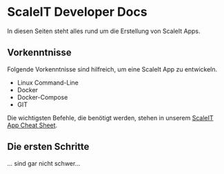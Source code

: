 # ScaleIT Developer Docs

In diesen Seiten steht alles rund um die Erstellung von ScaleIt Apps. 


## Vorkenntnisse

Folgende Vorkenntnisse sind hilfreich, um eine ScaleIt App zu entwickeln.

* Linux Command-Line
* Docker
* Docker-Compose
* GIT

Die wichtigsten Befehle, die benötigt werden, stehen in unserem [ScaleIT App Cheat Sheet](cheat-sheet.md).

## Die ersten Schritte

... sind gar nicht schwer...
